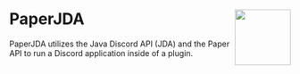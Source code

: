 # PaperJDA <img align="right" width="100" height="100" src="https://user-images.githubusercontent.com/56870446/189651634-68f50fb8-0175-4aec-8f65-a2cf7532a2ae.png">
PaperJDA utilizes the Java Discord API (JDA) and the Paper API to run a Discord application inside of a plugin.
